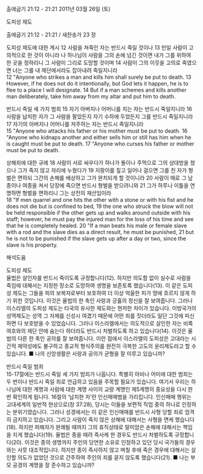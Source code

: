 출애굽기 21:12 - 21:21 
2011년 03월 26일 (토)

도피성 제도



출애굽기 21:12 - 21:21 / 새찬송가 23 장


도피성 제도에 대한 계시 
12 사람을 쳐죽인 자는 반드시 죽일 것이나 13 만일 사람이 고의적으로 한 것이 아니라 나 하나님이 사람을 그의 손에 넘긴 것이면 내가 그를 위하여 한 곳을 정하리니 그 사람이 그리로 도망할 것이며 14 사람이 그의 이웃을 고의로 죽였으면 너는 그를 내 제단에서라도 잡아내려 죽일지니라  
12 "Anyone who strikes a man and kills him shall surely be put to death. 13 However, if he does not do it intentionally, but God lets it happen, he is to flee to a place I will designate. 14 But if a man schemes and kills another man deliberately, take him away from my altar and put him to death. 

반드시 죽일 세 가지 범죄
15 자기 아버지나 어머니를 치는 자는 반드시 죽일지니라 16 사람을 납치한 자가 그 사람을 팔았든지 자기 수하에 두었든지 그를 반드시 죽일지니라 17 자기의 아버지나 어머니를 저주하는 자는 반드시 죽일지니라  
15 "Anyone who attacks his father or his mother must be put to death. 16 "Anyone who kidnaps another and either sells him or still has him when he is caught must be put to death. 17 "Anyone who curses his father or mother must be put to death. 

상해죄에 대한 규례
18 사람이 서로 싸우다가 하나가 돌이나 주먹으로 그의 상대방을 쳤으나 그가 죽지 않고 자리에 누웠다가 19 지팡이를 짚고 일어나 걸으면 그를 친 자가 형벌은 면하되 그간의 손해를 배상하고 그가 완치되게 할 것이니라 20 사람이 매로 그 남종이나 여종을 쳐서 당장에 죽으면 반드시 형벌을 받으려니와 21 그가 하루나 이틀을 연명하면 형벌을 면하리니 그는 상전의 재산임이라  
18 "If men quarrel and one hits the other with a stone or with his fist and he does not die but is confined to bed, 19 the one who struck the blow will not be held responsible if the other gets up and walks around outside with his staff; however, he must pay the injured man for the loss of his time and see that he is completely healed. 20 "If a man beats his male or female slave with a rod and the slave dies as a direct result, he must be punished, 21 but he is not to be punished if the slave gets up after a day or two, since the slave is his property.

해석도움





도피성 제도  
율법은 살인자를 반드시 죽이도록 규정합니다(12). 하지만 의도함 없이 실수로 사람을 죽임에 대해서는 지정한 장소로 도망하여 생명을 보존토록 했습니다(13). 이 같은 도피성 제도는 그들을 피의 보복자로부터 보호하여 더 이상 억울한 피가 땅에 흐르지 않게 하기 위한 것입니다. 이것은 율법의 한 축인 사랑과 긍휼의 정신을 잘 보여줍니다. 그러나 이스라엘의 도피성 제도는 타국의 유사한 제도와는 현저한 차이가 있습니다. 이방국가의 성역제도는 성역 그 자체를 신성시 여겼기 때문에 어떤 죄를 짓더라도 일단 그것에 피신하면 다 보호받을 수 있었습니다. 그러나 이스라엘에서는 의도적으로 살인한 자는 비록 여호와의 제단 안에 숨는다 하더라도 반드시 처벌하도록 하고 있습니다(14). 이것은 율법의 다른 한 축인 공의를 잘 보여줍니다. 이런 점에서 이스라엘의 도피성은 고대라는 시간적 제약성에도 불구하고 종교적 형식주의를 완전히 극복한 고도의 윤리제도라고 할 수 있습니다.
■ 나의 신앙생활은 사랑과 공의가 균형을 잘 이루고 있습니까? 

반드시 죽일 범죄  
15-17절에는 반드시 죽일 세 가지 범죄가 나옵니다. 특별히 아비나 어미에 대한 범죄는 두 번이나 반드시 죽일 죄로 언급하고 있음을 주목할 필요가 있습니다. 여기서 우리는 하나님에 대한 계명과 사람에 대한 계명 사이의 교량 계명인 제5계명의 중요성을 다시 한 번 확인하게 됩니다. 16절의 ‘납치한 자’란 인신매매범을 가리킵니다. 인신매매 행위는 고대세계의 일반적 현상으로(창 37:28), 당시는 이들을 보편적 직업 중의 하나로 인정하는 분위기였습니다. 그러나 성경에서는 이 같은 인신매매를 반드시 사형 당할 죄로 엄격히 금지하고 있습니다. 그리고 사람이 죽지 않은 상해에 대해서는 사형을 면케 했습니다(18). 하지만 피해자가 완쾌될 때까지 그의 휴직상태로 말미암은 손해에 대해서는 책임을 지게 했습니다(19). 율법은 종을 때려 즉사케 한 경우도 반드시 처벌하도록 규정합니다(20). 이것은 종의 생명까지 주인의 당연한 소유로 인정하고 있던 당시 국가들의 경우와는 사뭇 대조적입니다. 하지만 종이 즉사하지 않고 며칠 후에 죽은 경우에 대해서는 살인할 의도가 없었던 것으로 간주하여 주인의 죄를 묻지 않도록 했습니다(21).
■ 나는 부모 공경의 계명을 잘 준수하고 있습니까?